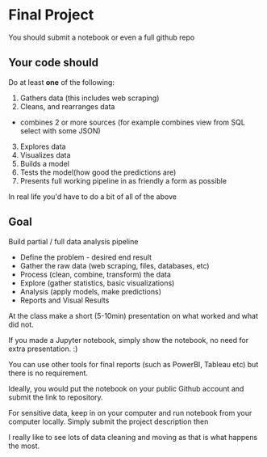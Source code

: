 # Final Project

 You should submit a notebook or even a full github repo

## Your code should

Do at least **one** of the following:

1. Gathers data (this includes web scraping)
2. Cleans, and rearranges data
 * combines 2 or more sources (for example combines view from SQL select with some JSON)
3. Explores data
4. Visualizes data
5. Builds a model
6. Tests the model(how good the predictions are)
7. Presents full working pipeline in as friendly a form as possible

In real life you'd have to do a bit of all of the above

## Goal

Build partial / full data analysis pipeline

* Define the problem - desired end result
* Gather the raw data (web scraping, files, databases, etc)
* Process (clean, combine, transform) the data
* Explore (gather statistics, basic visualizations)
* Analysis (apply models, make predictions)
* Reports and Visual Results

At the class make a short (5-10min) presentation on what worked and what did not.

If you made a Jupyter notebook, simply show the notebook, no need for extra presentation. :)

You can use other tools for final reports (such as PowerBI, Tableau etc) but there is no requirement.

Ideally, you would put the notebook on your public Github account and submit the link to repository.

For sensitive data, keep in on your computer and run notebook from your computer locally. Simply submit the project description then

I really like to see lots of data cleaning and moving as that is what happens the most.
